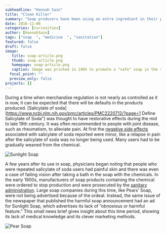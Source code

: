 ```yaml
---
subheadline: "Hannah Sain"
title: "Clean Killer"
summary: "Soap producers have been using an extra ingredient in their product that cleans off more than just dirt. Manufacturers have been adding a chemical in their soaps that can remove skin tissue."
date: 2016-11-06
categories: [curiosities]
author: [HannahSain]
tags: ["soap  ", "medicine  ", "sanitation"]
featured: false
draft: false
image:
   title: soap-article.png
   thumb: soap-article.png
   homepage: soap-article.png
   caption: Image was printed in 1905 to promote a "safe" soap in the same newspaper issue that mentioned harmful soap products.
  focal_point: ""
  preview_only: false
projects: []
---
```

During a time when merchandise regulation is not nearly as controlled as it is now, it can be expected that there will be defaults in the products produced. [Salicylate of soda](https://www.ncbi.nlm.nih.gov/pmc/articles/PMC2220712/?page=1 Define Salicylate of Soda") was thought to have restorative effects during the mid to late 19th century. It was often recommended to people with joint disease, such as rheumatism, to alleviate pain.  At first the [negative side effects](https://www.ncbi.nlm.nih.gov/pmc/articles/PMC1322509/?page=7) associated with salicylate of soda reported were minor, like a relapse in pain after the salicylate of soda was no longer being used. Many users had to be gradually weaned from the chemical.

![Sunlight Soap](https://github.com/dig-eg-gaz/dig-eg-gaz.github.io/blob/master/images/soap-ad.png?raw=true)

A few years after its use in soap, physicians began noting that people who were repeated salicylate of soda users had painful skin and there was even a case of failing vision after taking a bath in the soap with the chemicals. In the early 1900s, manufacturers of soap products containing the chemical were ordered to stop production and were prosecuted by the [sanitary administration](https://books.google.com/books?id=5a-Uc3NJuPUC&pg=PA206&lpg=PA206&dq=1905+egyptian+sanitary+administration&source=bl&ots=pGXkko-vu3&sig=P6WCUO4P1BmN_u7Zm8Ny2nSY3Dc&hl=en&sa=X&ved=0ahUKEwi60p_rs4zQAhWSZiYKHXwdDTMQ6AEIHTAA#v=onepage&q=1905%20egyptian%20sanitary%20administration&f=false). Large soap companies during this time, like Pears’ Soap, were not being advertised because of the ordeal. Instead, the same issue of the newspaper that published the harmful soap announcement had an ad for Sunlight Soap, which advertises its lack of “obnoxious or harmful feature.” This small news brief gives insight about this time period, showing its lack of medical knowledge and its clever marketing methods.

![Pear Soap](https://github.com/dig-eg-gaz/dig-eg-gaz.github.io/blob/master/images/pear-soap.png?raw=true)
